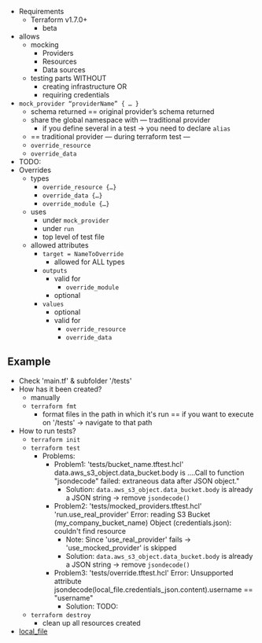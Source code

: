 - Requirements
    - Terraform v1.7.0+
        - beta
- allows
    - mocking
        - Providers
        - Resources
        - Data sources
    - testing parts WITHOUT
        - creating infrastructure OR
        - requiring credentials
- `mock_provider “providerName” { … }`
    - schema returned == original provider’s schema returned
    - share the global namespace with — traditional provider
      - if you define several in a test → you need to declare `alias`
    - == traditional provider — during terraform test —
    - `override_resource`
    - `override_data`
- TODO:
- Overrides
  - types
    - `override_resource {…}`
    - `override_data {…}`
    - `override_module {…}`
  - uses
    - under `mock_provider`
    - under `run`
    - top level of test file
  - allowed attributes
    - `target = NameToOverride`
      - allowed for ALL types
    - `outputs`
      - valid for
        - `override_module`
      - optional
    - `values`
      - optional
      - valid for
        - `override_resource`
        - `override_data`

## Example
* Check 'main.tf' & subfolder '/tests'
* How has it been created?
  * manually
  * `terraform fmt`
    * format files in the path in which it's run == if you want to execute on '/tests' -> navigate to that path
* How to run tests?
  * `terraform init`
  * `terraform test`
    * Problems:
      * Problem1: 'tests/bucket_name.tftest.hcl' data.aws_s3_object.data_bucket.body is ....Call to function "jsondecode" failed: extraneous data after JSON object."
        * Solution: `data.aws_s3_object.data_bucket.body` is already a JSON string -> remove `jsondecode()`
      * Problem2: 'tests/mocked_providers.tftest.hcl' 'run.use_real_provider' Error: reading S3 Bucket (my_company_bucket_name) Object (credentials.json): couldn't find resource
        * Note: Since 'use_real_provider' fails -> 'use_mocked_provider' is skipped
        * Solution: `data.aws_s3_object.data_bucket.body` is already a JSON string -> remove `jsondecode()`
      * Problem3: 'tests/override.tftest.hcl' Error: Unsupported attribute jsondecode(local_file.credentials_json.content).username == "username"
        * Solution: TODO:
  * `terraform destroy`
    * clean up all resources created
* [local_file](https://registry.terraform.io/providers/hashicorp/local/latest/docs/resources/file)

